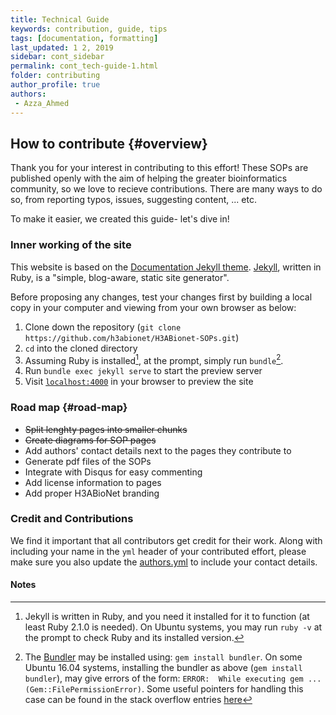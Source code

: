 ```yaml
---
title: Technical Guide
keywords: contribution, guide, tips
tags: [documentation, formatting]
last_updated: 1 2, 2019
sidebar: cont_sidebar
permalink: cont_tech-guide-1.html  
folder: contributing
author_profile: true
authors:
 - Azza_Ahmed
---
```


## How to contribute {#overview}

Thank you for your interest in contributing to this effort! These SOPs are published openly with the aim of helping the greater bioinformatics community, so we love to recieve contributions. There are many ways to do so, from reporting typos, issues, suggesting content, ... etc.

 To make it easier, we created this guide- let's dive in!

### Inner working of the site
This website is based on the [Documentation Jekyll theme](http://idratherbewriting.com/documentation-theme-jekyll/). [Jekyll](https://jekyllrb.com/), written in Ruby, is a "simple, blog-aware, static site generator".

Before proposing any changes, test your changes first by building a local copy in your computer and viewing from your own browser as below:

1. Clone down the repository (`git clone https://github.com/h3abionet/H3ABionet-SOPs.git`)
2. `cd` into the cloned directory
3. Assuming Ruby is installed[^1], at the prompt, simply run `bundle`[^2].
4. Run `bundle exec jekyll serve` to start the preview server
5. Visit [`localhost:4000`](http://localhost:4000) in your browser to preview the site


### Road map {#road-map}

- ~~Split lenghty pages into smaller chunks~~
- ~~Create diagrams for SOP pages~~
- Add authors' contact details next to the pages they contribute to
- Generate pdf files of the SOPs
- Integrate with Disqus for easy commenting
- Add license information to pages
- Add proper H3ABioNet branding

### Credit and Contributions

We find it important that all contributors get credit for their work. Along with including your name in the `yml` header of your contributed effort, please make sure you also update the [authors.yml](https://github.com/h3abionet/H3ABionet-SOPs/blob/master/authors.yml) to include your contact details. 

#### Notes

[^1]: Jekyll is written in Ruby, and you need it installed for it to function (at least Ruby 2.1.0 is needed). On Ubuntu systems, you may run `ruby -v` at the prompt to check Ruby and its installed version.

[^2]: The [Bundler](https://bundler.io/) may be installed using: `gem install bundler`. On some Ubuntu 16.04 systems, installing the bundler as above (`gem install bundler`), may give errors of the form: `ERROR:  While executing gem ... (Gem::FilePermissionError)`. Some useful pointers for handling this case can be found in the stack overflow entries [here](https://stackoverflow.com/questions/37720892/you-dont-have-write-permissions-for-the-var-lib-gems-2-3-0-directory?answertab=votes#tab-top)
